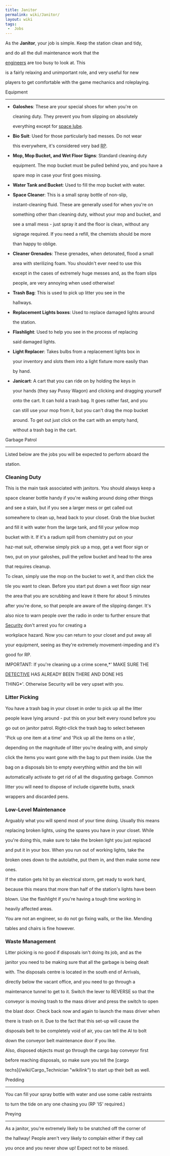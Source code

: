 ```yaml
---
title: Janitor
permalink: wiki/Janitor/
layout: wiki
tags:
 -  Jobs
---
```


As the **Janitor**, your job is simple. Keep the station clean and tidy,
and do all the dull maintenance work that the
[engineers](/wiki/Station_Engineer "wikilink") are too busy to look at. This
is a fairly relaxing and unimportant role, and very useful for new
players to get comfortable with the game mechanics and roleplaying.

Equipment
---------

-   **Galoshes**: These are your special shoes for when you're on
    cleaning duty. They prevent you from slipping on absolutely
    everything except for [space lube](/wiki/Chemist "wikilink").
-   **Bio Suit**: Used for those particularly bad messes. Do not wear
    this everywhere, it's considered very bad [RP](/wiki/RP "wikilink").
-   **Mop, Mop Bucket, and Wet Floor Signs**: Standard cleaning duty
    equipment. The mop bucket must be pulled behind you, and you have a
    spare mop in case your first goes missing.
-   **Water Tank and Bucket**: Used to fill the mop bucket with water.
-   **Space Cleaner**: This is a small spray bottle of non-slip,
    instant-cleaning fluid. These are generally used for when you're on
    something other than cleaning duty, without your mop and bucket, and
    see a small mess - just spray it and the floor is clean, without any
    signage required. If you need a refill, the chemists should be more
    than happy to oblige.
-   **Cleaner Grenades**: These grenades, when detonated, flood a small
    area with sterilizing foam. You shouldn't ever need to use this
    except in the cases of extremely huge messes and, as the foam slips
    people, are very annoying when used otherwise!
-   **Trash Bag**: This is used to pick up litter you see in the
    hallways.
-   **Replacement Lights boxes**: Used to replace damaged lights around
    the station.
-   **Flashlight**: Used to help you see in the process of replacing
    said damaged lights.
-   **Light Replacer**: Takes bulbs from a replacement lights box in
    your inventory and slots them into a light fixture more easily than
    by hand.
-   **Janicart**: A cart that you can ride on by holding the keys in
    your hands (they say Pussy Wagon) and clicking and dragging yourself
    onto the cart. It can hold a trash bag. It goes rather fast, and you
    can still use your mop from it, but you can't drag the mop bucket
    around. To get out just click on the cart with an empty hand,
    without a trash bag in the cart.

Garbage Patrol
--------------

Listed below are the jobs you will be expected to perform aboard the
station.

### Cleaning Duty

This is the main task associated with janitors. You should always keep a
space cleaner bottle handy if you're walking around doing other things
and see a stain, but if you see a larger mess or get called out
somewhere to clean up, head back to your closet. Grab the blue bucket
and fill it with water from the large tank, and fill your yellow mop
bucket with it. If it's a radium spill from chemistry put on your
haz-mat suit, otherwise simply pick up a mop, get a wet floor sign or
two, put on your galoshes, pull the yellow bucket and head to the area
that requires cleanup.

To clean, simply use the mop on the bucket to wet it, and then click the
tile you want to clean. Before you start put down a wet floor sign near
the area that you are scrubbing and leave it there for about 5 minutes
after you're done, so that people are aware of the slipping danger. It's
also nice to warn people over the radio in order to further ensure that
[Security](/wiki/Security_Officer "wikilink") don't arrest you for creating a
workplace hazard. Now you can return to your closet and put away all
your equipment, seeing as they're extremely movement-impeding and it's
good for RP.

IMPORTANT: If you're cleaning up a crime scene,*' MAKE SURE THE
[DETECTIVE](/wiki/Detective "wikilink") HAS ALREADY BEEN THERE AND DONE HIS
THING*'. Otherwise Security will be very upset with you.

### Litter Picking

You have a trash bag in your closet in order to pick up all the litter
people leave lying around - put this on your belt every round before you
go out on janitor patrol. Right-click the trash bag to select between
'Pick up one item at a time' and 'Pick up all the items on a tile',
depending on the magnitude of litter you're dealing with, and simply
click the items you want gone with the bag to put them inside. Use the
bag on a disposals bin to empty everything within and the bin will
automatically activate to get rid of all the disgusting garbage. Common
litter you will need to dispose of include cigarette butts, snack
wrappers and discarded pens.

### Low-Level Maintenance

Arguably what you will spend most of your time doing. Usually this means
replacing broken lights, using the spares you have in your closet. While
you're doing this, make sure to take the broken light you just replaced
and put it in your box. When you run out of working lights, take the
broken ones down to the autolathe, put them in, and then make some new
ones.

If the station gets hit by an electrical storm, get ready to work hard,
because this means that more than half of the station's lights have been
blown. Use the flashlight if you're having a tough time working in
heavily affected areas.

You are not an engineer, so do not go fixing walls, or the like. Mending
tables and chairs is fine however.

### Waste Management

Litter picking is no good if disposals isn't doing its job, and as the
janitor you need to be making sure that all the garbage is being dealt
with. The disposals centre is located in the south end of Arrivals,
directly below the vacant office, and you need to go through a
maintenance tunnel to get to it. Switch the lever to REVERSE so that the
conveyor is moving trash to the mass driver and press the switch to open
the blast door. Check back now and again to launch the mass driver when
there is trash on it. Due to the fact that this set-up will cause the
disposals belt to be completely void of air, you can tell the AI to bolt
down the conveyor belt maintenance door if you like.

Also, disposed objects must go through the cargo bay conveyor first
before reaching disposals, so make sure you tell the [cargo
techs](/wiki/Cargo_Technician "wikilink") to start up their belt as well.

Predding
--------

You can fill your spray bottle with water and use some cable restraints
to turn the tide on any one chasing you (RP 'IS' required.)

Preying
-------

As a janitor, you're extremely likely to be snatched off the corner of
the hallway! People aren't very likely to complain either if they call
you once and you never show up! Expect not to be missed.
